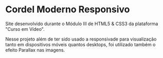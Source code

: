 # Cordel Moderno Responsivo


Site desenvolvido durante o Módulo III de HTML5 & CSS3 da plataforma "Curso em Vídeo".

Nesse projeto além de ter sido usado a responsivade para visualização tanto em dispositivos móveis quantos desktops, foi utilizado também o efeito Parallax nas imagens.


